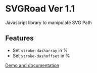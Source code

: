 # SVGRoad Ver 1.1

Javascript library to manipulate SVG Path

## Features

* Set `stroke-dasharray` in %
* Set `stroke-dashoffset` in %

[Demo and documentation](https://zfunx.github.io/SVGRoad.js/ "Demo and documentation")